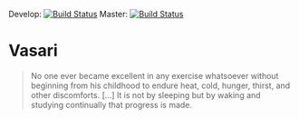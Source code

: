 Develop: [![Build Status](https://travis-ci.org/baphomet-berlin/vasari.svg?branch=develop)](https://travis-ci.org/baphomet-berlin/vasari)
Master: [![Build Status](https://travis-ci.org/baphomet-berlin/vasari.svg?branch=master)](https://travis-ci.org/baphomet-berlin/vasari)

# Vasari

> No one ever became excellent in any exercise whatsoever without beginning from his childhood to endure heat, cold, hunger, thirst, and other discomforts. […] It is not by sleeping but by waking and studying continually that progress is made.
